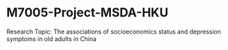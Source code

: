 # M7005-Project-MSDA-HKU

Research Topic: The associations of socioeconomics status and depression symptoms in old adults in China
